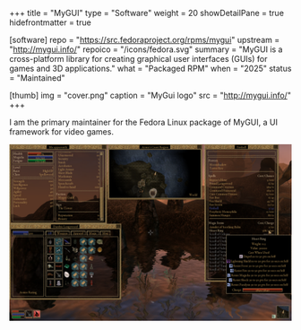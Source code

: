 +++
title = "MyGUI"
type = "Software"
weight = 20
showDetailPane = true
hidefrontmatter = true

[software]
repo = "https://src.fedoraproject.org/rpms/mygui"
upstream = "http://mygui.info/"
repoico = "/icons/fedora.svg"
summary = "MyGUI is a cross-platform library for creating graphical user interfaces (GUIs) for games and 3D applications."
what = "Packaged RPM"
when = "2025"
status = "Maintained"

[thumb]
img = "cover.png"
caption = "MyGui logo"
src = "http://mygui.info/"
+++

I am the primary maintainer for the Fedora Linux package of MyGUI, a UI framework for video games.
<!--more-->
![MyGUI being used in OpenMW. Image taken from [mygui.info](http://mygui.info/#ui-tabs-11)](screenshot.jpg)